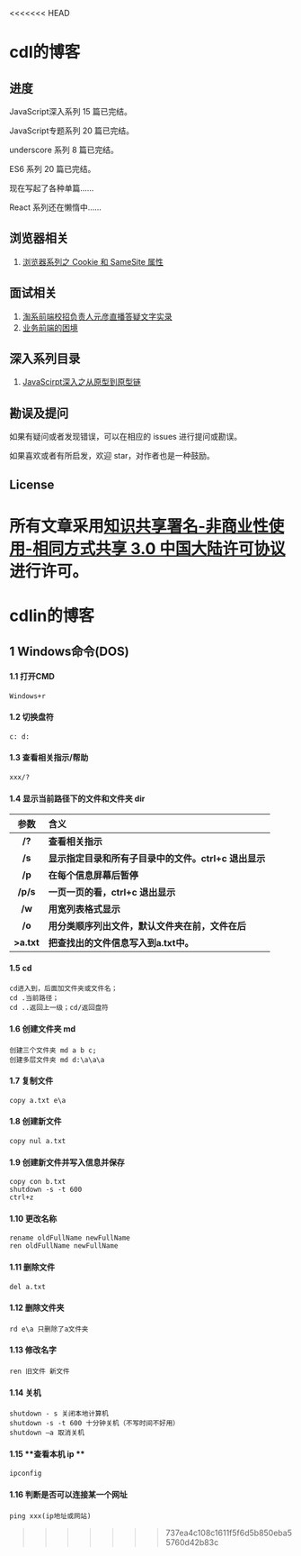 <<<<<<< HEAD
# cdl的博客

## 进度

JavaScript深入系列 15 篇已完结。

JavaScript专题系列 20 篇已完结。

underscore 系列 8 篇已完结。

ES6 系列 20 篇已完结。

现在写起了各种单篇……

React 系列还在懒惰中……

## 浏览器相关

1. [浏览器系列之 Cookie 和 SameSite 属性](https://github.com/mqyqingfeng/Blog/issues/157)

## 面试相关

1. [淘系前端校招负责人元彦直播答疑文字实录](https://github.com/mqyqingfeng/Blog/issues/167)
2. [业务前端的困境](https://github.com/mqyqingfeng/Blog/issues/172)

## 深入系列目录

1. [JavaScirpt深入之从原型到原型链](https://github.com/cdlin07/Blog/issues/2)

## 勘误及提问

如果有疑问或者发现错误，可以在相应的 issues 进行提问或勘误。

如果喜欢或者有所启发，欢迎 star，对作者也是一种鼓励。

## License

所有文章采用[知识共享署名-非商业性使用-相同方式共享 3.0 中国大陆许可协议](http://creativecommons.org/licenses/by-nc-sa/3.0/cn/)进行许可。
=======
# cdlin的博客

##  1 Windows命令(DOS)

#### 1.1 打开CMD
```
Windows+r
```
#### 1.2 切换盘符
```
c: d:
```
#### 1.3 查看相关指示/帮助
```
xxx/?
```
#### 1.4 显示当前路径下的文件和文件夹 dir

|    参数    | 含义                                                  |
| :--------: | :---------------------------------------------------- |
|   **/?**   | **查看相关指示**                                      |
|   **/s**   | **显示指定目录和所有子目录中的文件。ctrl+c 退出显示** |
|   **/p**   | **在每个信息屏幕后暂停**                              |
|  **/p/s**  | **一页一页的看，ctrl+c 退出显示**                     |
|   **/w**   | **用宽列表格式显示**                                  |
|   **/o**   | **用分类顺序列出文件，默认文件夹在前，文件在后**      |
| **>a.txt** | **把查找出的文件信息写入到a.txt中。**                 |

#### 1.5 cd

```
cd进入到，后面加文件夹或文件名；
cd .当前路径；
cd ..返回上一级；cd/返回盘符
```

#### 1.6 **创建文件夹** md

```
创建三个文件夹 md a b c;
创建多层文件夹 md d:\a\a\a
```

#### 1.7 **复制文件**

```
copy a.txt e\a
```

#### 1.8 **创建新文件**

```
copy nul a.txt
```

#### 1.9 **创建新文件并写入信息并保存**

```
copy con b.txt
shutdown -s -t 600
ctrl+z
```

#### 1.10 **更改名称**

```
rename oldFullName newFullName 
ren oldFullName newFullName
```

#### 1.11 **删除文件**

```
del a.txt
```

#### 1.12 **删除文件夹**

```
rd e\a 只删除了a文件夹
```

#### 1.13 **修改名字**

```
ren 旧文件 新文件
```

#### 1.14 **关机**

```
shutdown - s 关闭本地计算机
shutdown -s -t 600 十分钟关机（不写时间不好用）
shutdown –a 取消关机
```

#### 1.15 **查看本机 ip **

```
ipconfig
```

#### 1.16 **判断是否可以连接某一个网址**

```
ping xxx(ip地址或网站)
```
>>>>>>> 737ea4c108c1611f5f6d5b850eba55760d42b83c
